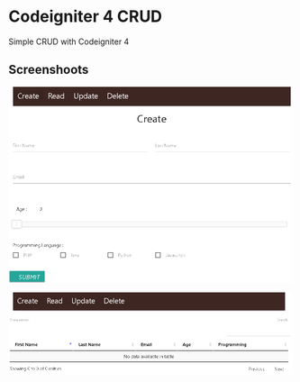 # Codeigniter 4 CRUD
Simple CRUD with Codeigniter 4

## Screenshoots

  ![Index](__screenshoots/Create.PNG "Create ")
  
  
  ![Index](__screenshoots/Read.PNG "Read ")

